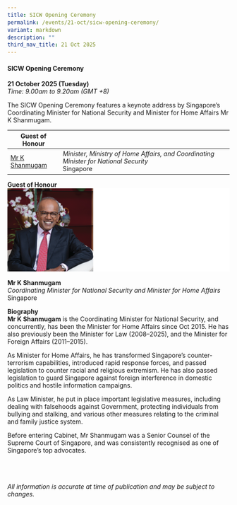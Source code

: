 ```yaml
---
title: SICW Opening Ceremony
permalink: /events/21-oct/sicw-opening-ceremony/
variant: markdown
description: ""
third_nav_title: 21 Oct 2025
---
```

#### **SICW Opening Ceremony**

**21 October 2025 (Tuesday)**  
*Time: 9.00am to 9.20am (GMT +8)*

The SICW Opening Ceremony features a keynote address by Singapore’s Coordinating Minister for National Security and Minister for Home Affairs Mr K Shanmugam. 

|**Guest of Honour**    |                                                              |
|------|------|
| [Mr K Shanmugam](/speakers/mr-k-shanmugam/)  | *Minister, Ministry of Home Affairs, and Coordinating Minister for National Security* <br>Singapore                |

**Guest of Honour**
![](/images/2025%20speakers/Mr_K_Shanmugam.png)

**Mr K Shanmugam**
<br>*Coordinating Minister for National Security and Minister for Home Affairs*
<br>Singapore

**Biography**
<br>**Mr K Shanmugam** is the Coordinating Minister for National Security, and concurrently, has been the Minister for Home Affairs since Oct 2015. He has also previously been the Minister for Law (2008–2025), and the Minister for Foreign Affairs (2011–2015).

As Minister for Home Affairs, he has transformed Singapore’s counter-terrorism capabilities, introduced rapid response forces, and passed legislation to counter racial and religious extremism. He has also passed legislation to guard Singapore against foreign interference in domestic politics and hostile information campaigns. 

As Law Minister, he put in place important legislative measures, including dealing with falsehoods against Government, protecting individuals from bullying and stalking, and various other measures relating to the criminal and family justice system. 

Before entering Cabinet, Mr Shanmugam was a Senior Counsel of the Supreme Court of Singapore, and was consistently recognised as one of Singapore’s top advocates.

<br><br><br>
*All information is accurate at time of publication and may be subject to changes.*